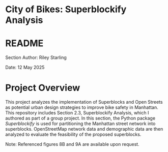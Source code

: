 # City of Bikes: Superblockify Analysis

# README

Section Author: Riley Starling

Date: 12 May 2025

# Project Overview

This project analyzes the implementation of Superblocks and Open Streets as potential urban design strategies to improve bike safety in Manhattan. This repository includes Section 2.3, Superblockify Analysis, which I authored as part of a group project. In this section, the Python package *Superblockify* is used for partitioning the Manhattan street network into superblocks. OpenStreetMap network data and demographic data are then analyzed to evaluate the feasibility of the proposed superblocks.

Note: Referenced figures 8B and 9A are available upon request.
